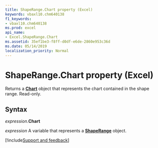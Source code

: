```yaml
---
title: ShapeRange.Chart property (Excel)
keywords: vbaxl10.chm640138
f1_keywords:
- vbaxl10.chm640138
ms.prod: excel
api_name:
- Excel.ShapeRange.Chart
ms.assetid: 35ef1be3-f8ff-d0df-e6de-2860e953c36d
ms.date: 05/14/2019
localization_priority: Normal
---
```



# ShapeRange.Chart property (Excel)

Returns a **[Chart](Excel.Chart(object).md)** object that represents the chart contained in the shape range. Read-only.


## Syntax

_expression_.**Chart**

_expression_ A variable that represents a **[ShapeRange](Excel.shaperange.md)** object.




[!include[Support and feedback](~/includes/feedback-boilerplate.md)]